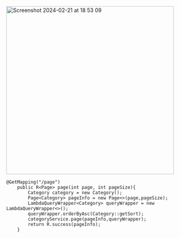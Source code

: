 <img width="445" alt="Screenshot 2024-02-21 at 18 53 09" src="https://github.com/xkong-study/reggie_delivery_note/assets/100473178/5f7dfd64-e35e-4a30-a8ec-b01e18bd3197">

```code
@GetMapping("/page")
    public R<Page> page(int page, int pageSize){
        Category category = new Category();
        Page<Category> pageInfo = new Page<>(page,pageSize);
        LambdaQueryWrapper<Category> queryWrapper = new LambdaQueryWrapper<>();
        queryWrapper.orderByAsc(Category::getSort);
        categoryService.page(pageInfo,queryWrapper);
        return R.success(pageInfo);
    }
```
